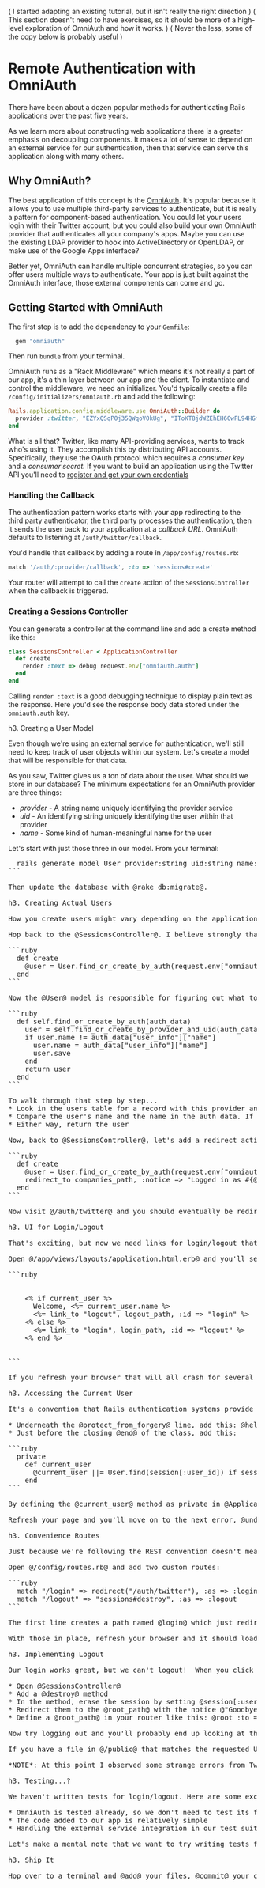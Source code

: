 ( I started adapting an existing tutorial, but it isn't really the right direction )
( This section doesn't need to have exercises, so it should be more of a high-level exploration of OmniAuth and how it works. )
( Never the less, some of the copy below is probably useful )

# Remote Authentication with OmniAuth

There have been about a dozen popular methods for authenticating Rails applications over the past five years. 

As we learn more about constructing web applications there is a greater emphasis on decoupling components. It makes a lot of sense to depend on an external service for our authentication, then that service can serve this application along with many others.

## Why OmniAuth?

The best application of this concept is the [OmniAuth](https://github.com/intridea/omniauth). It's popular because it allows you to use multiple third-party services to authenticate, but it is really a pattern for component-based authentication. You could let your users login with their Twitter account, but you could also build your own OmniAuth provider that authenticates all your company's apps. Maybe you can use the existing LDAP provider to hook into ActiveDirectory or OpenLDAP, or make use of the Google Apps interface?

Better yet, OmniAuth can handle multiple concurrent strategies, so you can offer users multiple ways to authenticate. Your app is just built against the OmniAuth interface, those external components can come and go.

## Getting Started with OmniAuth

The first step is to add the dependency to your `Gemfile`:

```ruby
  gem "omniauth"
```

Then run `bundle` from your terminal.

OmniAuth runs as a "Rack Middleware" which means it's not really a part of our app, it's a thin layer between our app and the client. To instantiate and control the middleware, we need an initializer. You'd typically create a file `/config/initializers/omniauth.rb` and add the following:

```ruby
Rails.application.config.middleware.use OmniAuth::Builder do
  provider :twitter, "EZYxQSqP0j35QWqoV0kUg", "IToKT8jdWZEhEH60wFL94HGf4uoGE1SqFUrZUR34M4"
end
```

What is all that?  Twitter, like many API-providing services, wants to track who's using it. They accomplish this by distributing API accounts. Specifically, they use the OAuth protocol which requires a *consumer key* and a *consumer secret.*  If you want to build an application using the Twitter API you'll need to [register and get your own credentials](https://dev.twitter.com/apps)

### Handling the Callback

The authentication pattern works starts with your app redirecting to the third party authenticator, the third party processes the authentication, then it sends the user back to your application at a *callback URL*. OmniAuth defaults to listening at `/auth/twitter/callback`. 

You'd handle that callback by adding a route in `/app/config/routes.rb`:

```ruby
match '/auth/:provider/callback', :to => 'sessions#create'
``` 

Your router will attempt to call the `create` action of the `SessionsController` when the callback is triggered.

### Creating a Sessions Controller

You can generate a controller at the command line and add a create method like this:

```ruby
class SessionsController < ApplicationController
  def create
    render :text => debug request.env["omniauth.auth"]
  end
end
```

Calling `render :text` is a good debugging technique to display plain text as the response. Here you'd see the response body data stored under the `omniauth.auth` key.

h3. Creating a User Model

Even though we're using an external service for authentication, we'll still need to keep track of user objects within our system. Let's create a model that will be responsible for that data. 

As you saw, Twitter gives us a ton of data about the user. What should we store in our database?  The minimum expectations for an OmniAuth provider are three things:

* *provider* - A string name uniquely identifying the provider service
* *uid* - An identifying string uniquely identifying the user within that provider
* *name* - Some kind of human-meaningful name for the user

Let's start with just those three in our model. From your terminal:

<pre class="console">
  rails generate model User provider:string uid:string name:string
```

Then update the database with @rake db:migrate@.

h3. Creating Actual Users

How you create users might vary depending on the application. For the purposes of our contact manager, we'll allow anyone to create an account automatically just by logging in with the third party service.

Hop back to the @SessionsController@. I believe strongly that the controller should have as little code as possible, so we'll proxy the User lookup/creation from the controller down to the model like this:

```ruby
  def create
    @user = User.find_or_create_by_auth(request.env["omniauth.auth"])
  end
```
 
Now the @User@ model is responsible for figuring out what to do with that big hash of data from Twitter. Open that model file and add this method:

```ruby
  def self.find_or_create_by_auth(auth_data)
    user = self.find_or_create_by_provider_and_uid(auth_data["provider"], auth_data["uid"])
    if user.name != auth_data["user_info"]["name"]
      user.name = auth_data["user_info"]["name"]
      user.save
    end    
    return user
  end
```

To walk through that step by step...
* Look in the users table for a record with this provider and uid combination. If it's found, you'll get it back. If it's not found, a new record will be created and returned
* Compare the user's name and the name in the auth data. If they're different, either this is a new user and we want to store the name or they've changed their name on the external service and it should be updated here. Then save it.
* Either way, return the user

Now, back to @SessionsController@, let's add a redirect action to send them to the @companies_path@ after login:

```ruby
  def create
    @user = User.find_or_create_by_auth(request.env["omniauth.auth"])
    redirect_to companies_path, :notice => "Logged in as #{@user.name}"
  end
```

Now visit @/auth/twitter@ and you should eventually be redirected to your Companies listing and the flash message at the top will show a message saying that you're logged in.

h3. UI for Login/Logout

That's exciting, but now we need links for login/logout that don't require manually manipulating URLs. Anything like login/logout that you want visible on every page goes in the layout.

Open @/app/views/layouts/application.html.erb@ and you'll see the framing for all our view templates. Let's add in the following *just below the flash messages*:

```ruby
  <div id="account">
    <% if current_user %>
      <span>Welcome, <%= current_user.name %></span>
      <%= link_to "logout", logout_path, :id => "login" %>
    <% else %>
      <%= link_to "login", login_path, :id => "logout" %>
    <% end %>
  </div>
```

If you refresh your browser that will all crash for several reasons.

h3. Accessing the Current User

It's a convention that Rails authentication systems provide a @current_user@ method to access the user. Let's create that in our @ApplicationController@ with these steps:

* Underneath the @protect_from_forgery@ line, add this: @helper_method :current_user@
* Just before the closing @end@ of the class, add this:

```ruby
  private
    def current_user
      @current_user ||= User.find(session[:user_id]) if session[:user_id]
    end  
```

By defining the @current_user@ method as private in @ApplicationController@, that method will be available to all our controllers because they inherit from @ApplicationController@. In addition, the @helper_method@ line makes the method available to all our views. Now we can access @current_user@ from any controller and any view!

Refresh your page and you'll move on to the next error, @undefined local variable or method `login_path'@.

h3. Convenience Routes

Just because we're following the REST convention doesn't mean we can't also create our own named routes. The view snipped we wrote is attempting to link to @login_path@ and @logout_path@, but our application doesn't yet know about those routes.

Open @/config/routes.rb@ and add two custom routes:

```ruby
  match "/login" => redirect("/auth/twitter"), :as => :login
  match "/logout" => "sessions#destroy", :as => :logout  
```

The first line creates a path named @login@ which just redirects to the static address @/auth/twitter@ which will be intercepted by the OmniAuth middleware. The second line creates a @logout@ path which will call the destroy action of our @SessionsController@.

With those in place, refresh your browser and it should load without error.

h3. Implementing Logout

Our login works great, but we can't logout!  When you click the logout link it's attempting to call the @destroy@ action of @SessionsController@. Let's implement that.

* Open @SessionsController@
* Add a @destroy@ method
* In the method, erase the session by setting @session[:user_id] = nil@
* Redirect them to the @root_path@ with the notice @"Goodbye!"@
* Define a @root_path@ in your router like this: @root :to => "companies#index"@

Now try logging out and you'll probably end up looking at the Rails "Welcome Aboard" page. Why isn't your @root_path@ taking affect?

If you have a file in @/public@ that matches the requested URL, that will get served without ever triggering your router. Since Rails generated a @/public/index.html@ file, that's getting served instead of our @root_path@ route. Delete the @index.html@ file from @public@, and refresh your browser.

*NOTE*: At this point I observed some strange errors from Twitter. Stopping and restarting my server, which clears the cached data, got it going again.

h3. Testing...?

We haven't written tests for login/logout. Here are some excuses:

* OmniAuth is tested already, so we don't need to test its functionality
* The code added to our app is relatively simple
* Handling the external service integration in our test suite is challenging

Let's make a mental note that we want to try writing tests for the authentication parts of our app later and move on. We'll get some pieces of it going in the next iteration.

h3. Ship It

Hop over to a terminal and @add@ your files, @commit@ your changes, @merge@ the branch, and @push@ it to Heroku.
